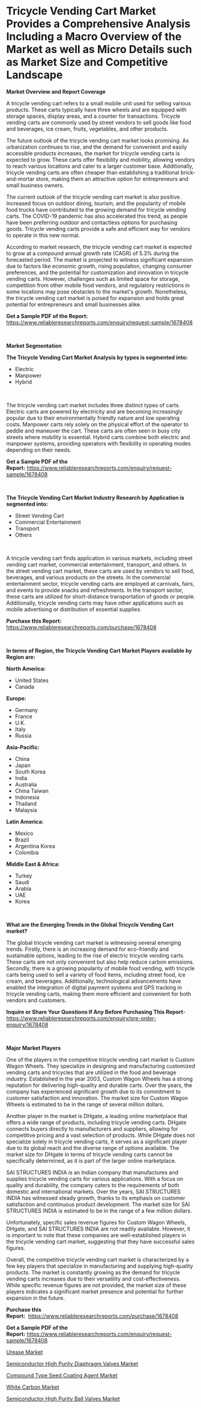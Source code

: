 <p><h1>Tricycle Vending Cart Market Provides a Comprehensive Analysis Including a Macro Overview of the Market as well as Micro Details such as Market Size and Competitive Landscape</h1></p><p><strong>Market Overview and Report Coverage</strong></p>
<p><p>A tricycle vending cart refers to a small mobile unit used for selling various products. These carts typically have three wheels and are equipped with storage spaces, display areas, and a counter for transactions. Tricycle vending carts are commonly used by street vendors to sell goods like food and beverages, ice cream, fruits, vegetables, and other products.</p><p>The future outlook of the tricycle vending cart market looks promising. As urbanization continues to rise, and the demand for convenient and easily accessible products increases, the market for tricycle vending carts is expected to grow. These carts offer flexibility and mobility, allowing vendors to reach various locations and cater to a larger customer base. Additionally, tricycle vending carts are often cheaper than establishing a traditional brick-and-mortar store, making them an attractive option for entrepreneurs and small business owners.</p><p>The current outlook of the tricycle vending cart market is also positive. Increased focus on outdoor dining, tourism, and the popularity of mobile food trucks have contributed to the growing demand for tricycle vending carts. The COVID-19 pandemic has also accelerated this trend, as people have been preferring outdoor and contactless options for purchasing goods. Tricycle vending carts provide a safe and efficient way for vendors to operate in this new normal.</p><p>According to market research, the tricycle vending cart market is expected to grow at a compound annual growth rate (CAGR) of 5.3% during the forecasted period. The market is projected to witness significant expansion due to factors like economic growth, rising population, changing consumer preferences, and the potential for customization and innovation in tricycle vending carts. However, challenges such as limited space for storage, competition from other mobile food vendors, and regulatory restrictions in some locations may pose obstacles to the market's growth. Nonetheless, the tricycle vending cart market is poised for expansion and holds great potential for entrepreneurs and small businesses alike.</p></p>
<p><strong>Get a Sample PDF of the Report:</strong> <a href="https://www.reliableresearchreports.com/enquiry/request-sample/1678408">https://www.reliableresearchreports.com/enquiry/request-sample/1678408</a></p>
<p>&nbsp;</p>
<p><strong>Market Segmentation</strong></p>
<p><strong>The Tricycle Vending Cart Market Analysis by types is segmented into:</strong></p>
<p><ul><li>Electric</li><li>Manpower</li><li>Hybrid</li></ul></p>
<p>&nbsp;</p>
<p><p>The tricycle vending cart market includes three distinct types of carts. Electric carts are powered by electricity and are becoming increasingly popular due to their environmentally friendly nature and low operating costs. Manpower carts rely solely on the physical effort of the operator to peddle and maneuver the cart. These carts are often seen in busy city streets where mobility is essential. Hybrid carts combine both electric and manpower systems, providing operators with flexibility in operating modes depending on their needs.</p></p>
<p><strong>Get a Sample PDF of the Report:</strong>&nbsp;<a href="https://www.reliableresearchreports.com/enquiry/request-sample/1678408">https://www.reliableresearchreports.com/enquiry/request-sample/1678408</a></p>
<p>&nbsp;</p>
<p><strong>The Tricycle Vending Cart Market Industry Research by Application is segmented into:</strong></p>
<p><ul><li>Street Vending Cart</li><li>Commercial Entertainment</li><li>Transport</li><li>Others</li></ul></p>
<p>&nbsp;</p>
<p><p>A tricycle vending cart finds application in various markets, including street vending cart market, commercial entertainment, transport, and others. In the street vending cart market, these carts are used by vendors to sell food, beverages, and various products on the streets. In the commercial entertainment sector, tricycle vending carts are employed at carnivals, fairs, and events to provide snacks and refreshments. In the transport sector, these carts are utilized for short-distance transportation of goods or people. Additionally, tricycle vending carts may have other applications such as mobile advertising or distribution of essential supplies.</p></p>
<p><strong>Purchase this Report:</strong>&nbsp; <a href="https://www.reliableresearchreports.com/purchase/1678408">https://www.reliableresearchreports.com/purchase/1678408</a></p>
<p>&nbsp;</p>
<p><strong>In terms of Region, the Tricycle Vending Cart Market Players available by Region are:</strong></p>
<p>
    <p> <strong> North America: </strong>
        <ul>
            <li>United States</li>
            <li>Canada</li>
        </ul>
        </p> 
    <p> <strong> Europe: </strong>
        <ul>
            <li>Germany</li>
            <li>France</li>
            <li>U.K.</li>
            <li>Italy</li>
            <li>Russia</li>
        </ul>
        </p> 
    <p> <strong> Asia-Pacific: </strong>
        <ul>
            <li>China</li>
            <li>Japan</li>
            <li>South Korea</li>
            <li>India</li>
            <li>Australia</li>
            <li>China Taiwan</li>
            <li>Indonesia</li>
            <li>Thailand</li>
            <li>Malaysia</li>
        </ul>
        </p> 
    <p> <strong> Latin America: </strong>
        <ul>
            <li>Mexico</li>
            <li>Brazil</li>
            <li>Argentina Korea</li>
            <li>Colombia</li>
        </ul>
        </p> 
    <p> <strong> Middle East & Africa: </strong>
        <ul>
            <li>Turkey</li>
            <li>Saudi</li>
            <li>Arabia</li>
            <li>UAE</li>
            <li>Korea</li>
        </ul>
    </p>
    </p>
<p>&nbsp;</p>
<p><strong>What are the Emerging Trends in the Global Tricycle Vending Cart market?</strong></p>
<p><p>The global tricycle vending cart market is witnessing several emerging trends. Firstly, there is an increasing demand for eco-friendly and sustainable options, leading to the rise of electric tricycle vending carts. These carts are not only convenient but also help reduce carbon emissions. Secondly, there is a growing popularity of mobile food vending, with tricycle carts being used to sell a variety of food items, including street food, ice cream, and beverages. Additionally, technological advancements have enabled the integration of digital payment systems and GPS tracking in tricycle vending carts, making them more efficient and convenient for both vendors and customers.</p></p>
<p><strong>Inquire or Share Your Questions If Any Before Purchasing This Report</strong>- <a href="https://www.reliableresearchreports.com/enquiry/pre-order-enquiry/1678408">https://www.reliableresearchreports.com/enquiry/pre-order-enquiry/1678408</a></p>
<p>&nbsp;</p>
<p><strong>Major Market Players</strong></p>
<p><p>One of the players in the competitive tricycle vending cart market is Custom Wagon Wheels. They specialize in designing and manufacturing customized vending carts and tricycles that are utilized in the food and beverage industry. Established in the year 2003, Custom Wagon Wheels has a strong reputation for delivering high-quality and durable carts. Over the years, the company has experienced significant growth due to its commitment to customer satisfaction and innovation. The market size for Custom Wagon Wheels is estimated to be in the range of several million dollars.</p><p>Another player in the market is DHgate, a leading online marketplace that offers a wide range of products, including tricycle vending carts. DHgate connects buyers directly to manufacturers and suppliers, allowing for competitive pricing and a vast selection of products. While DHgate does not specialize solely in tricycle vending carts, it serves as a significant player due to its global reach and the diverse range of options available. The market size for DHgate in terms of tricycle vending carts cannot be specifically determined, as it is part of the larger online marketplace.</p><p>SAI STRUCTURES INDIA is an Indian company that manufactures and supplies tricycle vending carts for various applications. With a focus on quality and durability, the company caters to the requirements of both domestic and international markets. Over the years, SAI STRUCTURES INDIA has witnessed steady growth, thanks to its emphasis on customer satisfaction and continuous product development. The market size for SAI STRUCTURES INDIA is estimated to be in the range of a few million dollars.</p><p>Unfortunately, specific sales revenue figures for Custom Wagon Wheels, DHgate, and SAI STRUCTURES INDIA are not readily available. However, it is important to note that these companies are well-established players in the tricycle vending cart market, suggesting that they have successful sales figures.</p><p>Overall, the competitive tricycle vending cart market is characterized by a few key players that specialize in manufacturing and supplying high-quality products. The market is constantly growing as the demand for tricycle vending carts increases due to their versatility and cost-effectiveness. While specific revenue figures are not provided, the market size of these players indicates a significant market presence and potential for further expansion in the future.</p></p>
<p><strong>Purchase this Report:</strong>&nbsp;&nbsp;<a href="https://www.reliableresearchreports.com/purchase/1678408">https://www.reliableresearchreports.com/purchase/1678408</a></p>
<p></p>
<p><strong>Get a Sample PDF of the Report:</strong>&nbsp;<a href="https://www.reliableresearchreports.com/enquiry/request-sample/1678408">https://www.reliableresearchreports.com/enquiry/request-sample/1678408</a></p>
<p><p><a href="https://medium.com/@merrittrice2023/urease-market-size-growth-forecast-2023-2030-ecc488594eba">Urease Market</a></p><p><a href="https://www.linkedin.com/pulse/semiconductor-high-purity-diaphragm-valves-market-share-amp/">Semiconductor High Purity Diaphragm Valves Market</a></p><p><a href="https://github.com/rahu1506/Market-Research-Report-List-1/blob/main/compound-type-seed-coating-agent-market.md">Compound Type Seed Coating Agent Market</a></p><p><a href="https://medium.com/@paulmcglynn6456/white-carbon-market-size-growth-forecast-2023-2030-e2a55205de8d">White Carbon Market</a></p><p><a href="https://www.linkedin.com/pulse/semiconductor-high-purity-ball-valves-market-size-growth/">Semiconductor High Purity Ball Valves Market</a></p></p>